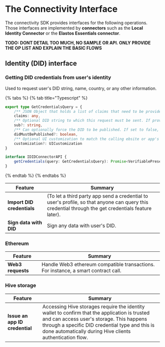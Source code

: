 # The Connectivity Interface

The connectivity SDK provides interfaces for the following operations. Those interfaces are implemented by **connectors** such as the **Local Identity Connector** or the **Elastos Essentials connector**.

**TODO: DONT DETAIL TOO MUCH, NO SAMPLE OR API. ONLY PROVIDE THE OP LIST AND EXPLAIN THE BASIC FLOWS**

## Identity (DID) interface

### Getting DID credentials from user's identity

Used to request user's DID string, name, country, or any other information.

{% tabs %}
{% tab title="Typescript" %}
```typescript
export type GetCredentialsQuery = {
    /** JSON Object that holds a list of claims that need to be provided by the user. */
    claims: any,
    /** Optional DID string to which this request must be sent. If provided, the identity wallet must force to select that user's identity. */
    sub?: string,
    /** Can optionally force the DID to be published. If set to false, the identity wallet can allo unpublished DID to return data, but the claling app won't be able to verify the signature. Default: true */
    didMustBePublished?: boolean,
    /** Optional UI customization to match the calling ebsite or app's style. */
    customization?: UICustomization
}

interface IDIDConnectorAPI {
    getCredentials(query: GetCredentialsQuery): Promise<VerifiablePresentation>;
}

```
{% endtab %}
{% endtabs %}

| Feature                    | Summary                                                                                                                                             |
| -------------------------- | --------------------------------------------------------------------------------------------------------------------------------------------------- |
| **Import DID credentials** | (To let a third party app send a credential to user's profile, so that anyone can query this credential through the get credentials feature later). |
| **Sign data with DID**     | Sign any data with user's DID.                                                                                                                      |

### Ethereum

| Feature           | Summary                                                                            |
| ----------------- | ---------------------------------------------------------------------------------- |
| **Web3 requests** | Handle Web3 ethereum compatible transactions. For instance, a smart contract call. |

### Hive storage

| Feature                        | Summary                                                                                                                                                                                                                                                   |
| ------------------------------ | --------------------------------------------------------------------------------------------------------------------------------------------------------------------------------------------------------------------------------------------------------- |
| **Issue an app ID credential** | Accessing Hive storages require the identity wallet to confirm that the application is trusted and can access user's storage. This happens through a specific DID credential type and this is done automatically during Hive clients authentication flow. |

